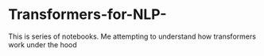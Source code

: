 # Transformers-for-NLP-
This is series of notebooks. Me attempting to understand  how transformers work under the hood 
